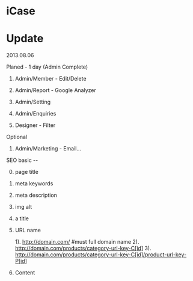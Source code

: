 iCase
========


Update
========

2013.08.06

Planed - 1 day (Admin Complete)

1. Admin/Member - Edit/Delete

2. Admin/Report - Google Analyzer  

3. Admin/Setting

4. Admin/Enquiries

5. Designer - Filter

Optional

1. Admin/Marketing - Email...

SEO basic --

0. page title

1. meta keywords

2. meta description

3. img alt

4. a title

5. URL name 

    1). http://domain.com/ #must full domain name
    2). http://domain.com/products/category-url-key-C[id]
    3). http://domain.com/products/category-url-key-C[id]/product-url-key-P[id]

6. Content









